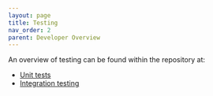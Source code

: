 ```yaml
---
layout: page
title: Testing
nav_order: 2
parent: Developer Overview
---
```

An overview of testing can be found within the repository at:
* [Unit tests](https://github.com/NVIDIA/spark-rapids/tree/branch-23.04/tests#readme)
* [Integration testing](https://github.com/NVIDIA/spark-rapids/tree/branch-23.04/integration_tests#readme)
